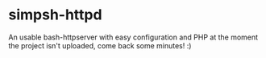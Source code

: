 # simpsh-httpd
An usable bash-httpserver with easy configuration and PHP
at the moment the project isn't uploaded, come back some minutes! :)
